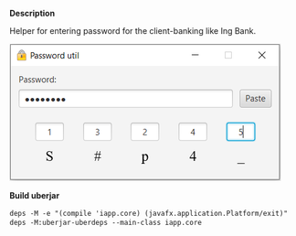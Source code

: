 **Description**

Helper for entering password for the client-banking like Ing Bank.

![Screenshot](/screenshot.png)

**Build uberjar**

```shell
deps -M -e "(compile 'iapp.core) (javafx.application.Platform/exit)"
deps -M:uberjar-uberdeps --main-class iapp.core
```
